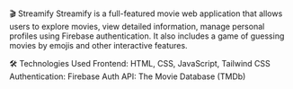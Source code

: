 🎬 Streamify
Streamify is a full-featured movie web application that allows users to explore movies, view detailed information, manage personal profiles using Firebase authentication. 
It also includes a game of guessing movies by emojis and other interactive features.

🛠️ Technologies Used
Frontend: HTML, CSS, JavaScript, Tailwind CSS
Authentication: Firebase Auth
API: The Movie Database (TMDb)
